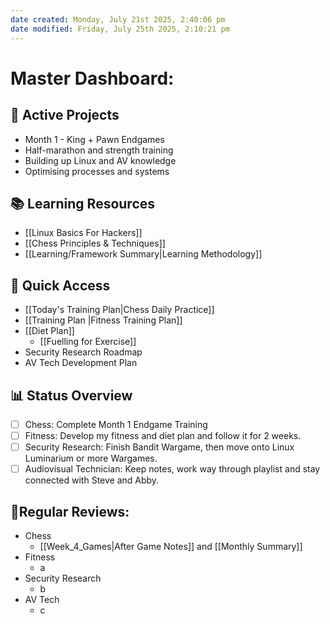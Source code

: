 ```yaml
---
date created: Monday, July 21st 2025, 2:40:06 pm
date modified: Friday, July 25th 2025, 2:10:21 pm
---
```


# Master Dashboard:

## 🎯 Active Projects
- Month 1 - King + Pawn Endgames
- Half-marathon and strength training
- Building up Linux and AV knowledge
- Optimising processes and systems
## 📚 Learning Resources
- [[Linux Basics For Hackers]]
- [[Chess Principles & Techniques]]
- [[Learning/Framework Summary|Learning Methodology]]
## 🏃 Quick Access
- [[Today's Training Plan|Chess Daily Practice]]
- [[Training Plan |Fitness Training Plan]]
- [[Diet Plan]]
	- [[Fuelling for Exercise]]
- Security Research Roadmap
- AV Tech Development Plan
## 📊 Status Overview
- [ ] Chess: Complete Month 1 Endgame Training
- [ ] Fitness: Develop my fitness and diet plan and follow it for 2 weeks.
- [ ] Security Research: Finish Bandit Wargame, then move onto Linux Luminarium or more Wargames.
- [ ] Audiovisual Technician: Keep notes, work way through playlist and stay connected with Steve and Abby.

## 🔄Regular Reviews:
- Chess
	- [[Week_4_Games|After Game Notes]] and [[Monthly Summary]]
- Fitness
	- a
- Security Research
	- b
- AV Tech
	- c